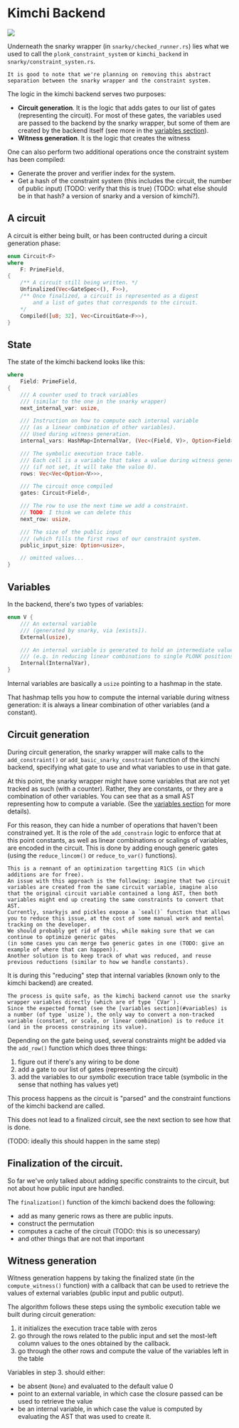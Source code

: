 # Kimchi Backend

![](https://i.imgur.com/KmKU5Pl.jpg)

Underneath the snarky wrapper (in `snarky/checked_runner.rs`) lies what we used to call the `plonk_constraint_system` or `kimchi_backend` in `snarky/constraint_systen.rs`.

```admonish
It is good to note that we're planning on removing this abstract separation between the snarky wrapper and the constraint system.
```

The logic in the kimchi backend serves two purposes:

* **Circuit generation**. It is the logic that adds gates to our list of gates (representing the circuit). For most of these gates, the variables used are passed to the backend by the snarky wrapper, but some of them are created by the backend itself (see more in the [variables section](#variables)).
* **Witness generation**. It is the logic that creates the witness

One can also perform two additional operations once the constraint system has been compiled:

* Generate the prover and verifier index for the system.
* Get a hash of the constraint system (this includes the circuit, the number of public input) (TODO: verify that this is true) (TODO: what else should be in that hash? a version of snarky and a version of kimchi?).

## A circuit

A circuit is either being built, or has been contructed during a circuit generation phase:

```rust
enum Circuit<F>
where
    F: PrimeField,
{
    /** A circuit still being written. */
    Unfinalized(Vec<GateSpec<(), F>>),
    /** Once finalized, a circuit is represented as a digest
        and a list of gates that corresponds to the circuit.
    */
    Compiled([u8; 32], Vec<CircuitGate<F>>),
}
```

## State

The state of the kimchi backend looks like this:

```rust
where
    Field: PrimeField,
{
    /// A counter used to track variables
    /// (similar to the one in the snarky wrapper)
    next_internal_var: usize,

    /// Instruction on how to compute each internal variable 
    /// (as a linear combination of other variables).
    /// Used during witness generation.
    internal_vars: HashMap<InternalVar, (Vec<(Field, V)>, Option<Field>)>,

    /// The symbolic execution trace table.
    /// Each cell is a variable that takes a value during witness generation.
    /// (if not set, it will take the value 0).
    rows: Vec<Vec<Option<V>>>,

    /// The circuit once compiled
    gates: Circuit<Field>,

    /// The row to use the next time we add a constraint.
    // TODO: I think we can delete this
    next_row: usize,

    /// The size of the public input
    /// (which fills the first rows of our constraint system.
    public_input_size: Option<usize>,

    // omitted values...
}
```

## Variables

In the backend, there's two types of variables:

```rust
enum V {
    /// An external variable 
    /// (generated by snarky, via [exists]).
    External(usize),

    /// An internal variable is generated to hold an intermediate value,
    /// (e.g. in reducing linear combinations to single PLONK positions).
    Internal(InternalVar),
}
```

Internal variables are basically a `usize` pointing to a hashmap in the state.

That hashmap tells you how to compute the internal variable during witness generation: it is always a linear combination of other variables (and a constant).

## Circuit generation

During circuit generation, the snarky wrapper will make calls to the `add_constraint()` or `add_basic_snarky_constraint` function of the kimchi backend, specifying what gate to use and what variables to use in that gate.

At this point, the snarky wrapper might have some variables that are not yet tracked as such (with a counter).
Rather, they are constants, or they are a combination of other variables.
You can see that as a small AST representing how to compute a variable.
(See the [variables section](./vars.md#circuit-vars) for more details).

For this reason, they can hide a number of operations that haven't been constrained yet.
It is the role of the `add_constrain` logic to enforce that at this point constants, as well as linear combinations or scalings of variables, are encoded in the circuit. 
This is done by adding enough generic gates (using the `reduce_lincom()` or `reduce_to_var()` functions).

```admonish
This is a remnant of an optimization targetting R1CS (in which additions are for free).
An issue with this approach is the following: imagine that two circuit variables are created from the same circuit variable, imagine also that the original circuit variable contained a long AST, then both variables might end up creating the same constraints to convert that AST.
Currently, snarkyjs and pickles expose a `seal()` function that allows you to reduce this issue, at the cost of some manual work and mental tracking on the developer.
We should probably get rid of this, while making sure that we can continue to optimize generic gates 
(in some cases you can merge two generic gates in one (TODO: give an example of where that can happen)).
Another solution is to keep track of what was reduced, and reuse previous reductions (similar to how we handle constants).
```

It is during this "reducing" step that internal variables (known only to the kimchi backend) are created.

```admonish
The process is quite safe, as the kimchi backend cannot use the snarky wrapper variables directly (which are of type `CVar`).
Since the expected format (see the [variables section](#variables) is a number (of type `usize`), the only way to convert a non-tracked variable (constant, or scale, or linear combination) is to reduce it (and in the process constraining its value).
```

Depending on the gate being used, several constraints might be added via the `add_row()` function which does three things:

1. figure out if there's any wiring to be done
2. add a gate to our list of gates (representing the circuit)
3. add the variables to our _symbolic_ execution trace table (symbolic in the sense that nothing has values yet)

This process happens as the circuit is "parsed" and the constraint functions of the kimchi backend are called.

This does not lead to a finalized circuit, see the next section to see how that is done.

(TODO: ideally this should happen in the same step)

## Finalization of the circuit.

So far we've only talked about adding specific constraints to the circuit, but not about how public input are handled.

The `finalization()` function of the kimchi backend does the following:

* add as many generic rows as there are public inputs.
* construct the permutation 
* computes a cache of the circuit (TODO: this is so unecessary)
* and other things that are not that important

## Witness generation

Witness generation happens by taking the finalized state (in the `compute_witness()` function) with a callback that can be used to retrieve the values of external variables (public input and public output).

The algorithm follows these steps using the symbolic execution table we built during circuit generation:

1. it initializes the execution trace table with zeros
2. go through the rows related to the public input and set the most-left column values to the ones obtained by the callback.
3. go through the other rows and compute the value of the variables left in the table

Variables in step 3. should either:

* be absent (`None`) and evaluated to the default value 0
* point to an external variable, in which case the closure passed can be used to retrieve the value
* be an internal variable, in which case the value is computed by evaluating the AST that was used to create it.
